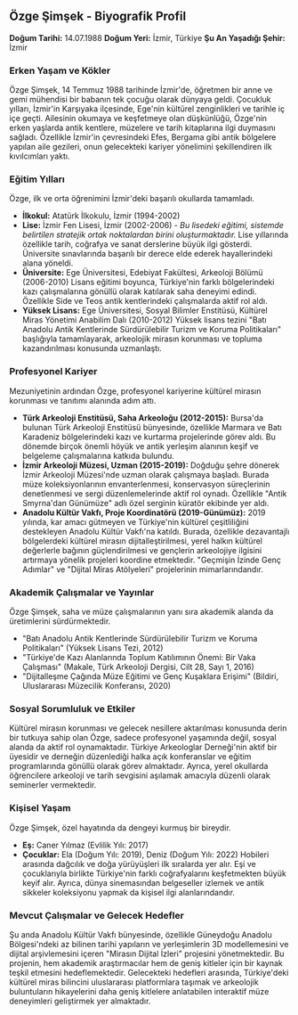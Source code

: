 ## Özge Şimşek - Biyografik Profil

**Doğum Tarihi:** 14.07.1988
**Doğum Yeri:** İzmir, Türkiye
**Şu An Yaşadığı Şehir:** İzmir

### Erken Yaşam ve Kökler

Özge Şimşek, 14 Temmuz 1988 tarihinde İzmir'de, öğretmen bir anne ve gemi mühendisi bir babanın tek çocuğu olarak dünyaya geldi. Çocukluk yılları, İzmir'in Karşıyaka ilçesinde, Ege'nin kültürel zenginlikleri ve tarihle iç içe geçti. Ailesinin okumaya ve keşfetmeye olan düşkünlüğü, Özge'nin erken yaşlarda antik kentlere, müzelere ve tarih kitaplarına ilgi duymasını sağladı. Özellikle İzmir'in çevresindeki Efes, Bergama gibi antik bölgelere yapılan aile gezileri, onun gelecekteki kariyer yönelimini şekillendiren ilk kıvılcımları yaktı.

### Eğitim Yılları

Özge, ilk ve orta öğrenimini İzmir'deki başarılı okullarda tamamladı.
*   **İlkokul:** Atatürk İlkokulu, İzmir (1994-2002)
*   **Lise:** İzmir Fen Lisesi, İzmir (2002-2006) - *Bu lisedeki eğitimi, sistemde belirtilen stratejik ortak noktalardan birini oluşturmaktadır.*
Lise yıllarında özellikle tarih, coğrafya ve sanat derslerine büyük ilgi gösterdi. Üniversite sınavlarında başarılı bir derece elde ederek hayallerindeki alana yöneldi.
*   **Üniversite:** Ege Üniversitesi, Edebiyat Fakültesi, Arkeoloji Bölümü (2006-2010)
Lisans eğitimi boyunca, Türkiye'nin farklı bölgelerindeki kazı çalışmalarına gönüllü olarak katılarak saha deneyimi edindi. Özellikle Side ve Teos antik kentlerindeki çalışmalarda aktif rol aldı.
*   **Yüksek Lisans:** Ege Üniversitesi, Sosyal Bilimler Enstitüsü, Kültürel Miras Yönetimi Anabilim Dalı (2010-2012)
Yüksek lisans tezini "Batı Anadolu Antik Kentlerinde Sürdürülebilir Turizm ve Koruma Politikaları" başlığıyla tamamlayarak, arkeolojik mirasın korunması ve topluma kazandırılması konusunda uzmanlaştı.

### Profesyonel Kariyer

Mezuniyetinin ardından Özge, profesyonel kariyerine kültürel mirasın korunması ve tanıtımı alanında adım attı.

*   **Türk Arkeoloji Enstitüsü, Saha Arkeoloğu (2012-2015):** Bursa'da bulunan Türk Arkeoloji Enstitüsü bünyesinde, özellikle Marmara ve Batı Karadeniz bölgelerindeki kazı ve kurtarma projelerinde görev aldı. Bu dönemde birçok önemli höyük ve antik yerleşim alanının keşif ve belgeleme çalışmalarına katkıda bulundu.
*   **İzmir Arkeoloji Müzesi, Uzman (2015-2019):** Doğduğu şehre dönerek İzmir Arkeoloji Müzesi'nde uzman olarak çalışmaya başladı. Burada müze koleksiyonlarının envanterlenmesi, konservasyon süreçlerinin denetlenmesi ve sergi düzenlemelerinde aktif rol oynadı. Özellikle "Antik Smyrna'dan Günümüze" adlı özel serginin küratör ekibinde yer aldı.
*   **Anadolu Kültür Vakfı, Proje Koordinatörü (2019-Günümüz):** 2019 yılında, kar amacı gütmeyen ve Türkiye'nin kültürel çeşitliliğini destekleyen Anadolu Kültür Vakfı'na katıldı. Burada, özellikle dezavantajlı bölgelerdeki kültürel mirasın dijitalleştirilmesi, yerel halkın kültürel değerlerle bağının güçlendirilmesi ve gençlerin arkeolojiye ilgisini artırmaya yönelik projeleri koordine etmektedir. "Geçmişin İzinde Genç Adımlar" ve "Dijital Miras Atölyeleri" projelerinin mimarlarındandır.

### Akademik Çalışmalar ve Yayınlar

Özge Şimşek, saha ve müze çalışmalarının yanı sıra akademik alanda da üretimlerini sürdürmektedir.

*   "Batı Anadolu Antik Kentlerinde Sürdürülebilir Turizm ve Koruma Politikaları" (Yüksek Lisans Tezi, 2012)
*   "Türkiye'de Kazı Alanlarında Toplum Katılımının Önemi: Bir Vaka Çalışması" (Makale, Türk Arkeoloji Dergisi, Cilt 28, Sayı 1, 2016)
*   "Dijitalleşme Çağında Müze Eğitimi ve Genç Kuşaklara Erişimi" (Bildiri, Uluslararası Müzecilik Konferansı, 2020)

### Sosyal Sorumluluk ve Etkiler

Kültürel mirasın korunması ve gelecek nesillere aktarılması konusunda derin bir tutkuya sahip olan Özge, sadece profesyonel yaşamında değil, sosyal alanda da aktif rol oynamaktadır. Türkiye Arkeologlar Derneği'nin aktif bir üyesidir ve derneğin düzenlediği halka açık konferanslar ve eğitim programlarında gönüllü olarak görev almaktadır. Ayrıca, yerel okullarda öğrencilere arkeoloji ve tarih sevgisini aşılamak amacıyla düzenli olarak seminerler vermektedir.

### Kişisel Yaşam

Özge Şimşek, özel hayatında da dengeyi kurmuş bir bireydir.
*   **Eş:** Caner Yılmaz (Evlilik Yılı: 2017)
*   **Çocuklar:** Ela (Doğum Yılı: 2019), Deniz (Doğum Yılı: 2022)
Hobileri arasında dağcılık ve doğa yürüyüşleri ilk sıralarda yer alır. Eşi ve çocuklarıyla birlikte Türkiye'nin farklı coğrafyalarını keşfetmekten büyük keyif alır. Ayrıca, dünya sinemasından belgeseller izlemek ve antik sikkeler koleksiyonu yapmak da kişisel ilgi alanlarındandır.

### Mevcut Çalışmalar ve Gelecek Hedefler

Şu anda Anadolu Kültür Vakfı bünyesinde, özellikle Güneydoğu Anadolu Bölgesi'ndeki az bilinen tarihi yapıların ve yerleşimlerin 3D modellemesini ve dijital arşivlemesini içeren "Mirasın Dijital İzleri" projesini yönetmektedir. Bu projenin, hem akademik araştırmacılar hem de geniş kitleler için bir kaynak teşkil etmesini hedeflemektedir. Gelecekteki hedefleri arasında, Türkiye'deki kültürel miras bilincini uluslararası platformlara taşımak ve arkeolojik buluntuların hikayelerini daha geniş kitlelere anlatabilen interaktif müze deneyimleri geliştirmek yer almaktadır.